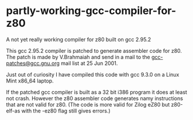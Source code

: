 # partly-working-gcc-compiler-for-z80
A not yet really working compiler for z80 built on gcc 2.95.2

This gcc 2.95.2 compiler is patched to generate assembler code for z80.
The patch is made by V.Brahmaiah and send in a mail to the gcc-patches@gcc.gnu.org
mail list at 25 Jun 2001.

Just out of curiosity I have compiled this code with gcc 9.3.0
on a Linux Mint x86_64 laptop.

If the patched gcc compiler is built as a 32 bit i386 program it does at least not crash.
However the z80 assembler code generates namy instructions that are not valid for z80.
(The code is more valid for Zilog eZ80 but z80-elf-as with the -ez80 flag still gives errors.)
